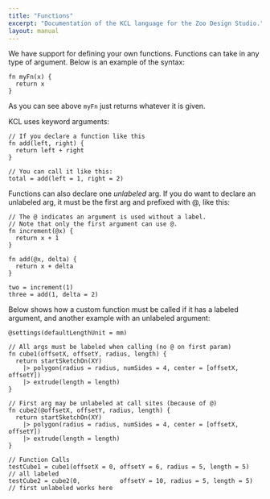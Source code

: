 ```yaml
---
title: "Functions"
excerpt: "Documentation of the KCL language for the Zoo Design Studio."
layout: manual
---
```


We have support for defining your own functions. Functions can take in any
type of argument. Below is an example of the syntax:

```
fn myFn(x) {
  return x
}
```

As you can see above `myFn` just returns whatever it is given.

KCL uses keyword arguments:

```
// If you declare a function like this
fn add(left, right) {
  return left + right
}

// You can call it like this:
total = add(left = 1, right = 2)
```

Functions can also declare one *unlabeled* arg. If you do want to declare an unlabeled arg, it must be the first arg and prefixed with @, like this:

```
// The @ indicates an argument is used without a label.
// Note that only the first argument can use @.
fn increment(@x) {
  return x + 1
}

fn add(@x, delta) {
  return x + delta
}

two = increment(1)
three = add(1, delta = 2)
```

Below shows how a custom function must be called if it has a labeled argument, and another example with an unlabeled argument:

```
@settings(defaultLengthUnit = mm)

// All args must be labeled when calling (no @ on first param)
fn cube1(offsetX, offsetY, radius, length) {
  return startSketchOn(XY)
    |> polygon(radius = radius, numSides = 4, center = [offsetX, offsetY])
    |> extrude(length = length)
}

// First arg may be unlabeled at call sites (because of @)
fn cube2(@offsetX, offsetY, radius, length) {
  return startSketchOn(XY)
    |> polygon(radius = radius, numSides = 4, center = [offsetX, offsetY])
    |> extrude(length = length)
}

// Function Calls
testCube1 = cube1(offsetX = 0, offsetY = 6, radius = 5, length = 5)  // all labeled
testCube2 = cube2(0,           offsetY = 10, radius = 5, length = 5)  // first unlabeled works here
```